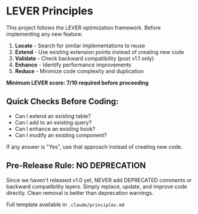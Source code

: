 # LEVER Principles

This project follows the LEVER optimization framework. Before implementing any new feature:

1. **Locate** - Search for similar implementations to reuse
2. **Extend** - Use existing extension points instead of creating new code
3. **Validate** - Check backward compatibility (post v1.1 only)
4. **Enhance** - Identify performance improvements
5. **Reduce** - Minimize code complexity and duplication

**Minimum LEVER score: 7/10 required before proceeding**

## Quick Checks Before Coding:

- Can I extend an existing table?
- Can I add to an existing query?
- Can I enhance an existing hook?
- Can I modify an existing component?

If any answer is "Yes", use that approach instead of creating new code.

## Pre-Release Rule: NO DEPRECATION

Since we haven't released v1.0 yet, NEVER add DEPRECATED comments or backward compatibility layers.
Simply replace, update, and improve code directly. Clean removal is better than deprecation warnings.

Full template available in `.claude/principles.md`
